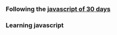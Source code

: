 ### Following the [javascript of 30 days](https://github.com/Asabeneh/30-Days-Of-JavaScript)
### Learning javascript
